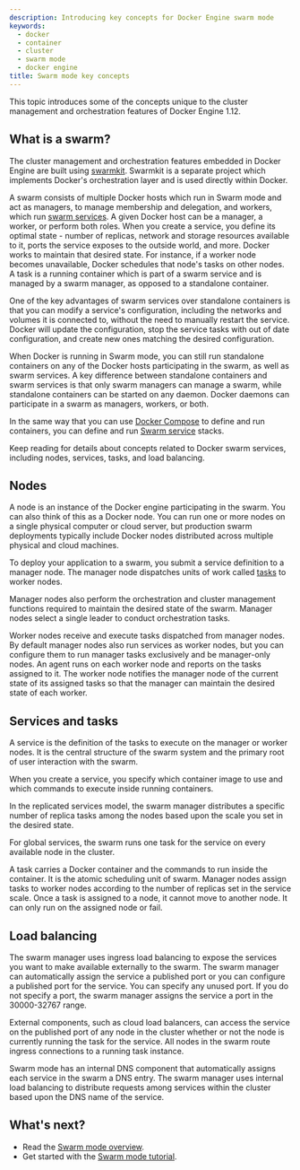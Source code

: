 ```yaml
---
description: Introducing key concepts for Docker Engine swarm mode
keywords:
  - docker
  - container
  - cluster
  - swarm mode
  - docker engine
title: Swarm mode key concepts
---
```


This topic introduces some of the concepts unique to the cluster management and
orchestration features of Docker Engine 1.12.

## What is a swarm?

The cluster management and orchestration features embedded in Docker Engine
are built using [swarmkit](https://github.com/docker/swarmkit/). Swarmkit is a
separate project which implements Docker's orchestration layer and is used
directly within Docker.

A swarm consists of multiple Docker hosts which run in Swarm mode and act as
managers, to manage membership and delegation, and workers, which run
[swarm services](#services-and-tasks). A given Docker host can
be a manager, a worker, or perform both roles. When you create a service, you
define its optimal state - number of replicas, network and storage resources
available to it, ports the service exposes to the outside world, and more.
Docker works to maintain that desired state. For instance, if a worker node
becomes unavailable, Docker schedules that node's tasks on other nodes. A task
is a running container which is part of a swarm service and is managed by a
swarm manager, as opposed to a standalone container.

One of the key advantages of swarm services over standalone containers is that
you can modify a service's configuration, including the networks and volumes it
is connected to, without the need to manually restart the service. Docker will
update the configuration, stop the service tasks with out of date
configuration, and create new ones matching the desired configuration.

When Docker is running in Swarm mode, you can still run standalone containers
on any of the Docker hosts participating in the swarm, as well as swarm
services. A key difference between standalone containers and swarm services is
that only swarm managers can manage a swarm, while standalone containers can be
started on any daemon. Docker daemons can participate in a swarm as managers,
workers, or both.

In the same way that you can use [Docker Compose](/manuals/compose/_index.md) to define and run
containers, you can define and run [Swarm service](services.md) stacks.

Keep reading for details about concepts related to Docker swarm services,
including nodes, services, tasks, and load balancing.

## Nodes

A node is an instance of the Docker engine participating in the swarm. You can also think of this as a Docker node. You can run one or more nodes on a single physical computer or cloud server, but production swarm deployments typically include Docker nodes distributed across multiple physical and cloud machines.

To deploy your application to a swarm, you submit a service definition to a
manager node. The manager node dispatches units of work called
[tasks](#services-and-tasks) to worker nodes.

Manager nodes also perform the orchestration and cluster management functions
required to maintain the desired state of the swarm. Manager nodes select a
single leader to conduct orchestration tasks.

Worker nodes receive and execute tasks dispatched from manager nodes.
By default manager nodes also run services as worker nodes, but you can
configure them to run manager tasks exclusively and be manager-only
nodes. An agent runs on each worker node and reports on the tasks assigned to
it. The worker node notifies the manager node of the current state of its
assigned tasks so that the manager can maintain the desired state of each
worker.

## Services and tasks

A service is the definition of the tasks to execute on the manager or worker nodes. It
is the central structure of the swarm system and the primary root of user
interaction with the swarm.

When you create a service, you specify which container image to use and which
commands to execute inside running containers.

In the replicated services model, the swarm manager distributes a specific
number of replica tasks among the nodes based upon the scale you set in the
desired state.

For global services, the swarm runs one task for the service on every
available node in the cluster.

A task carries a Docker container and the commands to run inside the
container. It is the atomic scheduling unit of swarm. Manager nodes assign tasks
to worker nodes according to the number of replicas set in the service scale.
Once a task is assigned to a node, it cannot move to another node. It can only
run on the assigned node or fail.

## Load balancing

The swarm manager uses ingress load balancing to expose the services you
want to make available externally to the swarm. The swarm manager can
automatically assign the service a published port or you can configure a
published port for the service. You can specify any unused port. If you do not
specify a port, the swarm manager assigns the service a port in the 30000-32767
range.

External components, such as cloud load balancers, can access the service on the
published port of any node in the cluster whether or not the node is currently
running the task for the service. All nodes in the swarm route ingress
connections to a running task instance.

Swarm mode has an internal DNS component that automatically assigns each service
in the swarm a DNS entry. The swarm manager uses internal load balancing to
distribute requests among services within the cluster based upon the DNS name of
the service.

## What's next?

* Read the [Swarm mode overview](index.md).
* Get started with the [Swarm mode tutorial](swarm-tutorial/_index.md).
